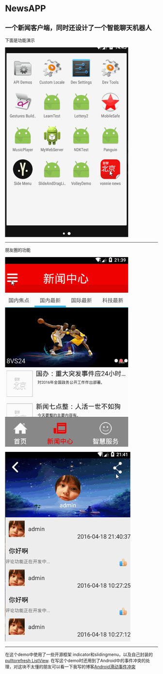 # NewsAPP


一个新闻客户端，同时还设计了一个智能聊天机器人
-----------
下面是功能演示


![功能演示](https://raw.githubusercontent.com/SparrowC/NewsAPP/master/news.gif)


-----------
朋友圈的功能


![朋友圈](https://github.com/SparrowC/NewsAPP/blob/master/pengyouquan.gif)


![发表状态](https://github.com/SparrowC/NewsAPP/blob/master/fenxiang.gif)

-----------
在这个demo中使用了一些开源框架 indicator和slidingmenu，以及自己封装的[pulltorefresh ListView](https://github.com/SparrowC/pull_to_refresh_listview).
在写这个demo时还用到了Android中的事件冲突的处理，对这块不太懂的朋友可以看一下我写的博客[Android滑动事件冲突](http://www.cnblogs.com/yxx123/p/5250101.html)
